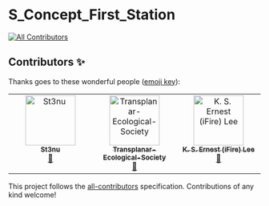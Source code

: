 # S_Concept_First_Station
<!-- ALL-CONTRIBUTORS-BADGE:START - Do not remove or modify this section -->
[![All Contributors](https://img.shields.io/badge/all_contributors-3-orange.svg?style=flat-square)](#contributors-)
<!-- ALL-CONTRIBUTORS-BADGE:END -->
## Contributors ✨

Thanks goes to these wonderful people ([emoji key](https://allcontributors.org/docs/en/emoji-key)):

<!-- ALL-CONTRIBUTORS-LIST:START - Do not remove or modify this section -->
<!-- prettier-ignore-start -->
<!-- markdownlint-disable -->
<table>
  <tbody>
    <tr>
      <td align="center" valign="top" width="14.28%"><a href="https://github.com/St3nu"><img src="https://avatars.githubusercontent.com/u/61994053?v=4?s=100" width="100px;" alt="St3nu"/><br /><sub><b>St3nu</b></sub></a><br /><a href="#design-St3nu" title="Design">🎨</a></td>
      <td align="center" valign="top" width="14.28%"><a href="https://github.com/Transplanar-Ecological-Society"><img src="https://avatars.githubusercontent.com/u/190429973?v=4?s=100" width="100px;" alt="Transplanar-Ecological-Society"/><br /><sub><b>Transplanar-Ecological-Society</b></sub></a><br /><a href="#design-Transplanar-Ecological-Society" title="Design">🎨</a></td>
      <td align="center" valign="top" width="14.28%"><a href="https://github.com/fire"><img src="https://avatars.githubusercontent.com/u/32321?v=4?s=100" width="100px;" alt="K. S. Ernest (iFire) Lee"/><br /><sub><b>K. S. Ernest (iFire) Lee</b></sub></a><br /><a href="#design-fire" title="Design">🎨</a></td>
    </tr>
  </tbody>
</table>

<!-- markdownlint-restore -->
<!-- prettier-ignore-end -->

<!-- ALL-CONTRIBUTORS-LIST:END -->

This project follows the [all-contributors](https://github.com/all-contributors/all-contributors) specification. Contributions of any kind welcome!